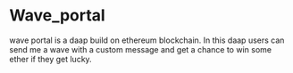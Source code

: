# Wave_portal
wave portal is a daap build on ethereum blockchain. In this daap users can send me a wave with a custom message and get a chance to win some ether if they get lucky.
